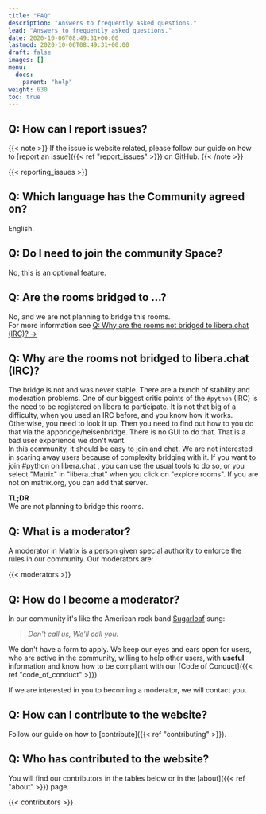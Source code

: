 ```yaml
---
title: "FAQ"
description: "Answers to frequently asked questions."
lead: "Answers to frequently asked questions."
date: 2020-10-06T08:49:31+00:00
lastmod: 2020-10-06T08:49:31+00:00
draft: false
images: []
menu:
  docs:
    parent: "help"
weight: 630
toc: true
---
```


## Q: How can I report issues?

{{< note >}}
If the issue is website related, please follow our guide on how to
[report an issue]({{< ref "report_issues" >}})
on GitHub.
{{< /note >}}

{{< reporting_issues >}}

## Q: Which language has the Community agreed on?

English.

## Q: Do I need to join the community Space?

No, this is an optional feature.


## Q: Are the rooms bridged to ...?

No, and we are not planning to bridge this rooms.<br />
For more information see [Q: Why are the rooms not bridged to libera.chat (IRC)? →](#q-why-are-the-rooms-not-bridged-to-liberachat-irc)

## Q: Why are the rooms not bridged to libera.chat (IRC)?

The bridge is not and was never stable. There are a bunch of stability and 
moderation problems. One of our biggest critic points of the `#python` (IRC) is
the need to be registered on libera to participate. It is not that big of a 
difficulty, when you used an IRC before, and you know how it works. Otherwise,
you need to look it up. Then you need to find out how to you do that via the 
appbridge/heisenbridge. There is no GUI to do that. That is a bad user 
experience we don't want.<br />
In this community, it should be easy to join and chat. We are not interested 
in scaring away users because of complexity bridging with it.
If you want to join #python on libera.chat , you can use the usual tools to 
do so, or you select "Matrix" in "libera.chat" when you click on 
"explore rooms". If you are not on matrix.org, you can add that server.

**TL;DR**<br />
We are not planning to bridge this rooms.

## Q: What is a moderator?

A moderator in Matrix is a person given special authority to enforce the rules
in our community. Our moderators are:

{{< moderators >}}

## Q: How do I become a moderator?

In our community it's like the American rock band
[Sugarloaf](<https://en.wikipedia.org/wiki/Sugarloaf_(band)>) sung:

> _Don't call us, We'll call you._

We don't have a form to apply. We keep our eyes and ears open for users, who
are active in the community, willing to help other users, with **useful**
information and know how to be compliant with our
[Code of Conduct]({{< ref "code_of_conduct" >}}).

If we are interested in you to becoming a moderator, we will contact you.

## Q: How can I contribute to the website?

Follow our guide on how to [contribute]({{< ref "contributing" >}}).

## Q: Who has contributed to the website?

You will find our contributors in the tables below or in the
[about]({{< ref "about" >}}) page.

{{< contributors >}}
